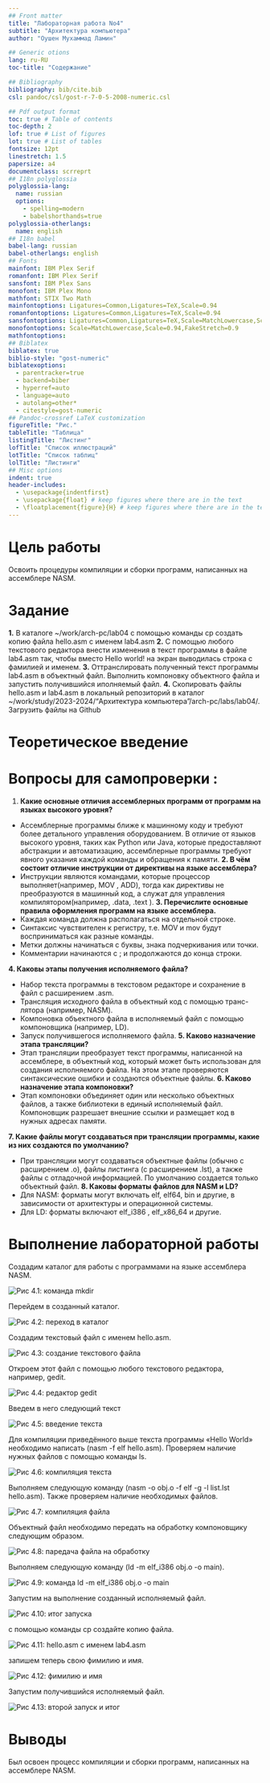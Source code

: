 ```yaml
---
## Front matter
title: "Лабораторная работа No4"
subtitle: "Архитектура компьютера"
author: "Оушен Мухаммад Ламин"

## Generic otions
lang: ru-RU
toc-title: "Содержание"

## Bibliography
bibliography: bib/cite.bib
csl: pandoc/csl/gost-r-7-0-5-2008-numeric.csl

## Pdf output format
toc: true # Table of contents
toc-depth: 2
lof: true # List of figures
lot: true # List of tables
fontsize: 12pt
linestretch: 1.5
papersize: a4
documentclass: scrreprt
## I18n polyglossia
polyglossia-lang:
  name: russian
  options:
	- spelling=modern
	- babelshorthands=true
polyglossia-otherlangs:
  name: english
## I18n babel
babel-lang: russian
babel-otherlangs: english
## Fonts
mainfont: IBM Plex Serif
romanfont: IBM Plex Serif
sansfont: IBM Plex Sans
monofont: IBM Plex Mono
mathfont: STIX Two Math
mainfontoptions: Ligatures=Common,Ligatures=TeX,Scale=0.94
romanfontoptions: Ligatures=Common,Ligatures=TeX,Scale=0.94
sansfontoptions: Ligatures=Common,Ligatures=TeX,Scale=MatchLowercase,Scale=0.94
monofontoptions: Scale=MatchLowercase,Scale=0.94,FakeStretch=0.9
mathfontoptions:
## Biblatex
biblatex: true
biblio-style: "gost-numeric"
biblatexoptions:
  - parentracker=true
  - backend=biber
  - hyperref=auto
  - language=auto
  - autolang=other*
  - citestyle=gost-numeric
## Pandoc-crossref LaTeX customization
figureTitle: "Рис."
tableTitle: "Таблица"
listingTitle: "Листинг"
lofTitle: "Список иллюстраций"
lotTitle: "Список таблиц"
lolTitle: "Листинги"
## Misc options
indent: true
header-includes:
  - \usepackage{indentfirst}
  - \usepackage{float} # keep figures where there are in the text
  - \floatplacement{figure}{H} # keep figures where there are in the text
---
```


# Цель работы

Освоить процедуры компиляции и сборки программ, написанных на ассемблере
NASM.

# Задание

**1.** В каталоге ~/work/arch-pc/lab04 с помощью команды cp создать копию файла
hello.asm с именем lab4.asm
**2.** С помощью любого текстового редактора внести изменения в текст программы в
файле lab4.asm так, чтобы вместо Hello world! на экран выводилась строка с
фамилией и именем.
**3.** Оттранслировать полученный текст программы lab4.asm в объектный файл.
Выполнить компоновку объектного файла и запустить получившийся иполняемый
файл.
**4.** Скопировать файлы hello.asm и lab4.asm в локальный репозиторий в каталог
~/work/study/2023-2024/“Архитектура компьютера”/arch-pc/labs/lab04/.
Загрузить файлы на Github


# Теоретическое введение

# Вопросы для самопроверки :

1. **Какие основные отличия ассемблерных программ от программ на языках
высокого уровня?**
- Ассемблерные программы ближе к машинному коду и требуют более детального
управления оборудованием. В отличие от языков высокого уровня, таких как
Python или Java, которые предоставляют абстракции и автоматизацию,
ассемблерные программы требуют явного указания каждой команды и
обращения к памяти.
**2. В чём состоит отличие инструкции от директивы на языке ассемблера?**
- Инструкции являются командами, которые процессор выполняет(например, MOV
, ADD), тогда как директивы не преобразуются в машинный код, а служат для
управления компилятором(например, .data, .text ).
**3. Перечислите основные правила оформления программ на языке
ассемблера.**
- Каждая команда должна располагаться на отдельной строке.
- Синтаксис чувствителен к регистру, т.е. MOV и mov будут восприниматься как
разные команды.
- Метки должны начинаться с буквы, знака подчеркивания или точки.
- Комментарии начинаются с ; и продолжаются до конца строки.


**4. Каковы этапы получения исполняемого файла?**
- Набор текста программы в текстовом редакторе и сохранение в файл с
расширением .asm.
- Трансляция исходного файла в объектный код с помощью транс-лятора
(например, NASM).
- Компоновка объектного файла в исполняемый файл с помощью компоновщика
(например, LD).
- Запуск получившегося исполняемого файла.
**5. Каково назначение этапа трансляции?**
- Этап трансляции преобразует текст программы, написанной на ассемблере, в
объектный код, который может быть использован для создания исполняемого
файла. На этом этапе проверяются синтаксические ошибки и создаются объектные
файлы.
**6. Каково назначение этапа компоновки?**
- Этап компоновки объединяет один или несколько объектных файлов, а также
библиотеки в единый исполняемый файл. Компоновщик разрешает внешние
ссылки и размещает код в нужных адресах памяти.


**7. Какие файлы могут создаваться при трансляции программы, какие из них
создаются по умолчанию?**
- При трансляции могут создаваться объектные файлы (обычно с расширением .o),
файлы листинга (с расширением .lst), а также файлы с отладочной информацией.
По умолчанию создается только объектный файл.
**8. Каковы форматы файлов для NASM и LD?**
- Для NASM: форматы могут включать elf, elf64, bin и другие, в зависимости от
архитектуры и операционной системы.
- Для LD: форматы включают elf_i386 , elf_x86_64 и другие.
# Выполнение лабораторной работы


Создадим каталог для работы с программами на языке ассемблера NASM.


![Рис 4.1: команда mkdir](image/Рис1.jpg)


Перейдем в созданный каталог.

![Рис 4.2: переход в каталог](image/Рис2.jpg)

Создадим текстовый файл с именем hello.asm.

![Рис 4.3: создание текстового файла](image/Рис3.jpg)

Откроем этот файл с помощью любого текстового редактора, например, gedit.

![Рис 4.4: редактор gedit](image/Рис4.jpg)

Введем в него следующий текст

![Рис 4.5: введение текста](image/Рис5.jpg)

Для компиляции приведённого выше текста программы «Hello World» необходимо
написать (nasm -f elf hello.asm). Проверяем наличие нужных файлов с помощью
команды ls.

![Рис 4.6: компиляция текста](image/Рис6.jpg)

Выполняем следующую команду (nasm -o obj.o -f elf -g -l list.lst hello.asm). Также
проверяем наличие необходимых файлов.

![Рис 4.7: компиляция файла](image/Рис7.jpg)

Объектный файл необходимо передать на обработку компоновщику следующим
образом.

![Рис 4.8: паредача файла на обработку](image/Рис8.jpg)

Выполняем следующую команду (ld -m elf_i386 obj.o -o main).

![Рис 4.9: команда ld -m elf_i386 obj.o -o main](image/Рис9.jpg)

Запустим на выполнение созданный исполняемый файл.

![Рис 4.10: итог запуска](image/Рис10.jpg)

с помощью команды cp создайте копию файла.

![Рис 4.11: hello.asm с именем lab4.asm](image/Рис11.jpg)

запишем теперь свою фимилию и имя.

![Рис 4.12: фимилию и имя](image/Рис12.jpg)

Запустим получившийся исполняемый файл.

![Рис 4.13: второй запуск и итог](image/Рис13.jpg)


# Выводы

Был освоен процесс компиляции и сборки программ, написанных на ассемблере
NASM.

